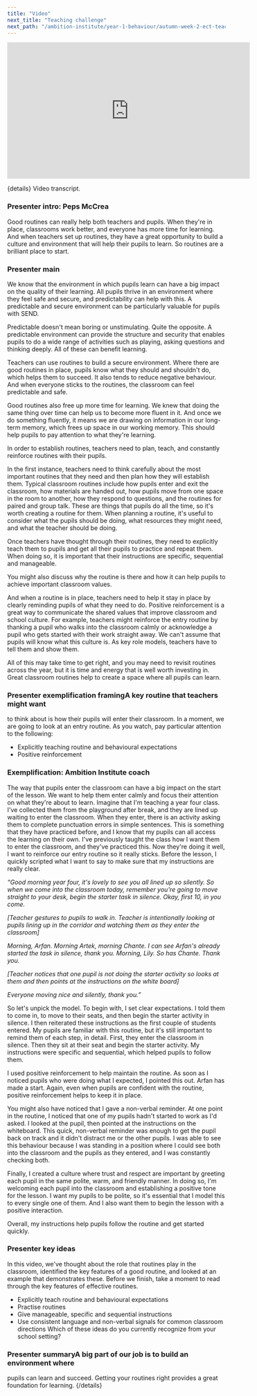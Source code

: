 ```yaml
---
title: "Video"
next_title: "Teaching challenge"
next_path: "/ambition-institute/year-1-behaviour/autumn-week-2-ect-teaching-challenge"
---
```


<iframe width="560" height="315" src="https://www.youtube.com/embed/lWdabi1Km2U?list=PL4IuMlmijgAfTwwEiZmMp28Eaf66S3a1R" title="YouTube video player" frameborder="0" allow="accelerometer; autoplay; clipboard-write; encrypted-media; gyroscope; picture-in-picture; web-share" allowfullscreen></iframe>


{details}
Video transcript.



### Presenter intro: Peps McCrea
Good routines can really help both teachers and pupils. When they're in place, classrooms
work better, and everyone has more time for learning. And when teachers set up routines,
they have a great opportunity to build a culture and environment that will help their
pupils to learn. So routines are a brilliant place to start.
### Presenter main
We know that the environment in which pupils learn can have a big impact on the quality
of their learning. All pupils thrive in an environment where they feel safe and secure,
and predictability can help with this. A predictable and secure environment can be
particularly valuable for pupils with SEND.

Predictable doesn't mean boring or unstimulating. Quite the opposite. A predictable environment can provide the structure and security that enables pupils to do a wide range of activities such as playing, asking questions and thinking deeply. All of these can benefit learning.

Teachers can use routines to build a secure environment. Where there are good routines in place, pupils know what they should and shouldn't do, which helps them to succeed. It also tends to reduce negative behaviour. And when everyone sticks to the routines, the classroom can feel predictable and safe.

Good routines also free up more time for learning. We knew that doing the same thing over time can help us to become more fluent in it. And once we do something fluently, it means we are drawing on information in our long-term memory, which frees up space in our working memory. This should help pupils to pay attention to what they're learning.

In order to establish routines, teachers need to plan, teach, and constantly reinforce routines with their pupils.

In the first instance, teachers need to think carefully about the most important routines that they need and then plan how they will establish them. Typical classroom routines include how pupils enter and exit the classroom, how materials are handed out, how pupils move from one space in the room to another, how they respond to questions, and the routines for paired and group talk. These are things that pupils do all the time, so it's worth creating a routine for them. When planning a routine, it's useful to consider what the pupils should be doing, what resources they might need, and what the teacher should be doing.

Once teachers have thought through their routines, they need to explicitly teach them to pupils and get all their pupils to practice and repeat them. When doing so, it is important that their instructions are specific, sequential and manageable.

You might also discuss why the routine is there and how it can help pupils to achieve important classroom values.

And when a routine is in place, teachers need to help it stay in place by clearly reminding pupils of what they need to do. Positive reinforcement is a great way to communicate the shared values that improve classroom and school culture. For example, teachers might reinforce the entry routine by thanking a pupil who walks into the classroom calmly or acknowledge a pupil who gets started with their work straight away. We can't assume that pupils will know what this culture is. As key role models, teachers have to tell them and show them.

All of this may take time to get right, and you may need to revisit routines across the year, but it is time and energy that is well worth investing in. Great classroom routines help to create a space where all pupils can learn.

### Presenter exemplification framingA key routine that teachers might want
to think about is how their pupils will enter their classroom. In a moment, we are
going to look at an entry routine. As you watch, pay particular attention to the
following:
- Explicitly teaching routine and behavioural expectations
- Positive reinforcement
### Exemplification: Ambition Institute coach
The way that pupils enter the classroom can have a big impact on the start of
the lesson. We want to help them enter calmly and focus their attention on what
they're about to learn. Imagine that I'm teaching a year four class. I've
collected them from the playground after break, and they are lined up waiting to
enter the classroom. When they enter, there is an activity asking them to
complete punctuation errors in simple sentences. This is something that they
have practiced before, and I know that my pupils can all access the learning on
their own. I've previously taught the class how I want them to enter the
classroom, and they've practiced this. Now they're doing it well, I want to
reinforce our entry routine so it really sticks. Before the lesson, I quickly
scripted what I want to say to make sure that my instructions are really clear.

_“Good morning year four, it's lovely to see you all lined up so silently. So when we come into the classroom today, remember you're going to move straight to your desk, begin the starter task in silence. Okay, first 10, in you come._

_[Teacher gestures to pupils to walk in. Teacher is intentionally looking at pupils lining up in the corridor and watching them as they enter the classroom]_

_Morning, Arfan. Morning Artek, morning Chante. I can see Arfan's already started the task in silence, thank you. Morning, Lily. So has Chante. Thank you._

_[Teacher notices that one pupil is not doing the starter activity so looks at them and then points at the instructions on the white board]_

_Everyone moving nice and silently, thank you.”_

So let's unpick the model. To begin with, I set clear expectations. I told them to come in, to move to their seats, and then begin the starter activity in silence. I then reiterated these instructions as the first couple of students entered. My pupils are familiar with this routine, but it's still important to remind them of each step, in detail. First, they enter the classroom in silence. Then they sit at their seat and begin the starter activity. My instructions were specific and sequential, which helped pupils to follow them.

I used positive reinforcement to help maintain the routine. As soon as I noticed pupils who were doing what I expected, I pointed this out. Arfan has made a start. Again, even when pupils are confident with the routine, positive reinforcement helps to keep it in place.

You might also have noticed that I gave a non-verbal reminder. At one point in the routine, I noticed that one of my pupils hadn't started to work as I'd asked. I looked at the pupil, then pointed at the instructions on the whiteboard. This quick, non-verbal reminder was enough to get the pupil back on track and it didn't distract me or the other pupils. I was able to see this behaviour because I was standing in a position where I could see both into the classroom and the pupils as they entered, and I was constantly checking both.

Finally, I created a culture where trust and respect are important by greeting each pupil in the same polite, warm, and friendly manner. In doing so, I'm welcoming each pupil into the classroom and establishing a positive tone for the lesson. I want my pupils to be polite, so it's essential that I model this to every single one of them. And I also want them to begin the lesson with a positive interaction.

Overall, my instructions help pupils follow the routine and get started quickly.

### Presenter key ideas
In this video, we've thought about the role that routines play in the classroom,
identified the key features of a good routine, and looked at an example that demonstrates
these. Before we finish, take a moment to read through the key features of effective
routines.
- Explicitly teach routine and behavioural expectations
- Practise routines
- Give manageable, specific and sequential instructions
- Use consistent language and non-verbal signals for common classroom directions
Which of these ideas do you currently recognize from your school setting?
### Presenter summaryA big part of our job is to build an environment where
pupils can learn and succeed. Getting your routines right provides a great foundation
for learning.  {/details}

